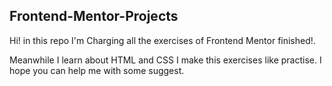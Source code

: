 ## Frontend-Mentor-Projects
Hi! in this repo I'm Charging all the exercises of Frontend Mentor finished!.

Meanwhile I learn about HTML and CSS I make this exercises like practise. I hope you can help me with some suggest.
